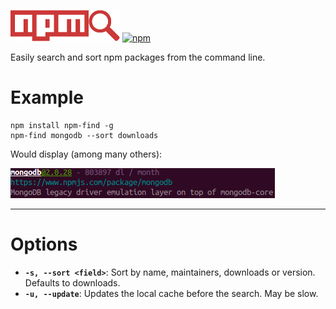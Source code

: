 ![npm find](https://raw.githubusercontent.com/DylanPiercey/npm-find/master/npmfind.png)
[![npm](https://img.shields.io/npm/dm/npm-find.svg)](https://www.npmjs.com/package/npm-find)

Easily search and sort npm packages from the command line.

# Example

```console
npm install npm-find -g
npm-find mongodb --sort downloads
```

Would display (among many others):

![Example Search](https://raw.githubusercontent.com/DylanPiercey/npm-find/master/exampleFind.png)

---

# Options
* **`-s, --sort <field>`**: Sort by name, maintainers, downloads or version. Defaults to downloads.
* **`-u, --update`**: Updates the local cache before the search. May be slow.
